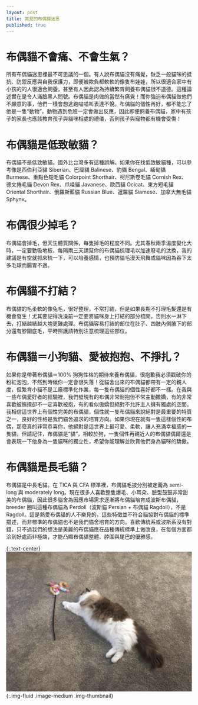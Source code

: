 ```yaml
---
layout: post
title: 常見的布偶貓迷思
published: true
---
```


# 布偶貓不會痛、不會生氣？

所有布偶貓迷思裡最不可思議的一個。有人說布偶貓沒有痛覺，缺乏一般貓咪的抵抗、防禦反應與自我保護力，即便被欺負都軟軟的像隻布娃娃，所以很適合家中有小孩的的人很適合飼養，甚至有人因此認為持續繁育飼養布偶貓很不道德。這種論述實在是令人滿臉黑人問號。布偶貓是肉做的當然有痛覺！而你強迫布偶貓做他們不願意的事，他們一樣會想逃跑喵喵叫表達不悅。布偶貓的個性再好，都不能忘了他是一隻“動物”，動物遇到危險一定會做出反應，因此即便飼養布偶貓，家中有孩子的家長也應該教育孩子與貓咪相處的禮儀，否則孩子與寵物都有機會受傷！

# 布偶貓是低致敏貓？

布偶貓不是低致敏貓。國外比台灣多有這種誤解。如果你在找低致敏貓種，可以參考像是西伯利亞貓 Siberian、巴厘貓 Balinese、豹貓 Bengal、緬甸貓 Burmese、重點色短毛貓 Colorpoint Shorthair、柯尼斯卷毛貓 Cornish Rex、德文捲毛貓 Devon Rex、爪哇貓 Javanese、歐西貓 Ocicat、東方短毛貓 Oriental Shorthair、俄羅斯藍貓 Russian Blue、暹羅貓 Siamese、加拿大無毛貓 Sphynx。

# 布偶很少掉毛？

布偶貓會掉毛，但天生體質關係，每隻掉毛的程度不同。尤其春秋兩季溫度變化大時，一定要勤吸地板，每隔兩三天請幫你的布偶貓梳理毛以加速廢毛的汰換，我的建議是有空就抓來梳一下，可以培養感情，也預防貓毛漫天飛舞或貓咪因為吞下太多毛球而腸胃不適。

# 布偶貓不打結？

布偶貓的毛柔軟的像兔毛，很好整理，不常打結，但是如果長期不打理毛髮還是有機會發生！尤其要記得洗澡前一定要將貓咪身上打結的部分梳開，否則水一淋下去，打結越結越大塊更難處理。布偶貓容易打結的部位在肚子、四肢內側腋下的部分還有脖圍底毛，平時照護請特別注意梳理這些部位。

# 布偶貓＝小狗貓、愛被抱抱、不掙扎？

如果你是帶著布偶貓＝100% 狗狗性格的期待來養布偶貓，很抱歉我必須戳破你的粉紅泡泡，不然到時候你一定會很失落！從貓舍出來的布偶貓都帶有一定的親人度，但繁育小貓不是工廠標準化作業，每一隻布偶貓的個性喜好都不一樣。在我與一些布偶愛好者的經驗裡，我們發現有的布偶非常耐抱但不常主動撒嬌，有的非常喜歡被撫摸卻不一定喜歡被抱，有的看似傲嬌但絕對不允許主人擁有獨處的空間。我相信這世界上有個性完美的布偶貓，個性就一隻布偶貓來說絕對是最重要的特質之一，良好的性格是我們貓舍追求的培育方向。如果你現在就有一隻這樣個性的布偶，那麼真的非常恭喜你，他絕對是這世界上最可愛、柔軟，讓人充滿幸福感的一隻貓，但請記住，布偶貓是“貓”，相較於狗，一隻個性再親近人的布偶貓偶爾還是會表現一下他身為一隻貓咪的獨立性，希望你能理解並欣賞他們身為貓咪的驕傲。

# 布偶貓是長毛貓？

布偶貓是中長毛貓。在 TICA 與 CFA 標準裡，布偶貓毛披分別被定義為 semi-long 與 moderately long。現在很多人喜歡整隻爆毛、小耳朵、臉型鼓鼓非常甜美的布偶貓，因此很多貓舍為因應市場需求逐漸將布偶貓培育成波斯布偶貓，breeder 圈叫這種布偶貓為 Perdoll（波斯貓 Persian + 布偶貓 Ragdoll），不是 Ragdoll。這是熱愛布偶貓的人不樂見的，這些特徵並不符合貓協對布偶貓的標準描述，而非標準的布偶貓也不是我們貓舍培育的方向。喜歡傳統系或波斯系沒有對錯，只不過我們的想法是美麗的布偶貓應在品種傳統標準上做改良，在每個方面都洽到好處而非極端，才能凸顯布偶貓整體、脖圍與尾巴的優雅感。

{:.text-center}
![the-myths-about-ragdoll-cats](/assets/img/the-myths-about-ragdoll-cats.jpg){:.img-fluid .image-medium .img-thumbnail}
